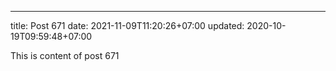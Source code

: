 ---
title: Post 671
date: 2021-11-09T11:20:26+07:00
updated: 2020-10-19T09:59:48+07:00

This is content of post 671